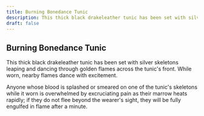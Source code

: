 ```yaml
---
title: Burning Bonedance Tunic
description: This thick black drakeleather tunic has been set with silver skeletons leaping and dancing through golden flames across the tunic's front. While worn, nearby flames dance with excitement....
draft: false
---
```


## Burning Bonedance Tunic

This thick black drakeleather tunic has been set with silver skeletons leaping and dancing through golden flames across the tunic's front. While worn, nearby flames dance with excitement.

Anyone whose blood is splashed or smeared on one of the tunic's skeletons while it worn is overwhelmed by excruciating pain as their marrow heats rapidly; if they do not flee beyond the wearer's sight, they will be fully engulfed in flame after a minute.
